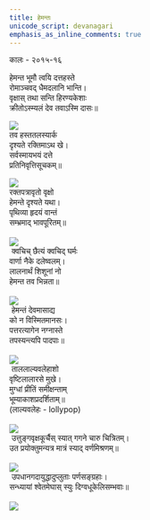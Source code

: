 ```yaml
---
title: हेमन्तः
unicode_script: devanagari
emphasis_as_inline_comments: true
---
```


कालः \- २०१५-१६  
    
हेमन्त भूमौ त्वयि दत्तहस्ते  
रोमाञ्चवद् धैमदलानि भान्ति।  
वृक्षास् तथा सन्ति हिरण्यकेशाः  
क्रीतोऽस्म्यलं देव तवाऽस्मि दासः॥  

[![](http://i.imgur.com/XK0hiFd.jpg)](http://i.imgur.com/XK0hiFd.jpg)  
तव हस्ततलस्यार्क  
दृश्यते रक्तिमाऽथ खे।  
सर्वस्मायभयं दत्ते  
प्रतिनिवृत्तिसूचकम्॥  

[![](http://i.imgur.com/Lndsy6L.jpg)](http://i.imgur.com/Lndsy6L.jpg)  
रक्तपत्रावृतो वृक्षो  
हेमन्ते दृश्यते यथा।  
पृथिव्या हृदयं वान्तं  
सम्भ्रमाद् भावपूरितम्॥  
   
[![](http://i.imgur.com/OwAlpv2.jpg)](http://i.imgur.com/OwAlpv2.jpg)  
 क्वचिच् छैत्यं क्वचिद् घर्मः  
वार्णा नैके दलेष्वलम्।  
लालनार्थं शिशूनां नो  
हेमन्त तव भिन्नता॥  
   
[![](http://i.imgur.com/LfWdIee.jpg)](http://i.imgur.com/LfWdIee.jpg)  
 हेमन्तं देवमासाद्य  
को न विस्मितमानसः।  
पत्तरत्यागेन नग्नास्ते  
तपस्यन्त्यपि पादपाः॥  
   
[![](http://i.imgur.com/quXCYYL.jpg)](http://i.imgur.com/quXCYYL.jpg)  
 ताललाल्यवलेहाशो  
वृष्टिलालारसे मुखे।  
मुग्धां प्रीतिं समीक्षन्ताम्  
भूम्याकाशप्रदर्शिताम्॥  
(लाल्यवलेहः \- lollypop)  
   
[![](http://i.imgur.com/1J4l5XZ.png)](http://i.imgur.com/1J4l5XZ.png)  
 उत्तुङ्गवृक्षकूर्चैस् स्यात् गगने चारु चित्रितम्।  
उत प्रयोक्तुमन्यत्र मात्रं स्याद् वर्णमिश्रणम्॥  
   
[![](http://i.imgur.com/uA5y1dY.jpg)](http://i.imgur.com/uA5y1dY.jpg)  
 उपधानगदायुद्धादुप्लुताः पर्णसङ्ग्रहाः।  
सन्ध्यायां श्वेतमेघास् स्युः दिग्वधूकेलिसम्भवाः॥  
   
[![](http://i.imgur.com/Earf4fs.png)](http://i.imgur.com/Earf4fs.png)  

